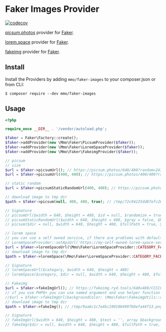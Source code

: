Faker Images Provider
====================

[![codecov](https://codecov.io/gh/morawskim/faker-images/branch/master/graph/badge.svg?token=02uc4Nt6nl)](https://codecov.io/gh/morawskim/faker-images)

[picsum.photos](https://picsum.photos/) provider for [Faker](https://github.com/FakerPHP/Faker).

[lorem.space](https://lorem.space/) provider for [Faker](https://github.com/FakerPHP/Faker).

[fakeimg](https://fakeimg.ryd.tools/) provider for [Faker](https://github.com/FakerPHP/Faker).

## Install
Install the Providers by adding `mmo/faker-images` to your composer.json or from CLI:

```
$ composer require --dev mmo/faker-images
```

## Usage

```php
<?php

require_once __DIR__ . '/vendor/autoload.php';

$faker = Faker\Factory::create();
$faker->addProvider(new \Mmo\Faker\PicsumProvider($faker));
$faker->addProvider(new \Mmo\Faker\LoremSpaceProvider($faker));
$faker->addProvider(new \Mmo\Faker\FakeimgProvider($faker));

// picsum
// size
$url = $faker->picsumUrl(); // https://picsum.photos/640/480?random=24398
$url = $faker->picsumUrl(400, 400); // https://picsum.photos/400/400?random=23446

// static random
$url = $faker->picsumStaticRandomUrl(400, 400); // https://picsum.photos/seed/5efe7fec1bd11/400/400

// download image to tmp dir
$path = $faker->picsum(null, 400, 400, true); // /tmp/72c04225dd87efc261d29d3a050aa9b6.jpg

// Signature
// picsumUrl($width = 640, $height = 480, $id = null, $randomize = true, $gray = false, $blur = null, $static = false, $imageExtension = null)
// picsumStaticRandomUrl($width = 640, $height = 480, $gray = false, $blur = null, $imageExtension)
// picsum($dir = null, $width = 640, $height = 480, $fullPath = true, $id = null, $randomize = true, $gray = false, $blur = null, $imageExtension)

// lorem space
// you can use a self owned service, if there are problems with default one
// LoremSpaceProvider::setApiUrl('https://my-self-owned-lorem-space-service.example.com/image/');
$url = $faker->loremSpaceUrl(\Mmo\Faker\LoremSpaceProvider::CATEGORY_FACE); // https://api.lorem.space/image/face?w=640&h=480
// download image to tmp dir
$path = $faker->loremSpace(\Mmo\Faker\LoremSpaceProvider::CATEGORY_FACE); // /tmp/fd3646c544a9a46bd16d1d097e737ee4.jpg

// Signature
// loremSpaceUrl($category, $width = 640, $height = 480)
// loremSpace($category, $dir = null, $width = 640, $height = 480, $fullPath = true)

// Fakeimg
$url = $faker->fakeImgUrl(); // https://fakeimg.ryd.tools/640x480/CCCCCC/939393
// if you use PHP8+ you can use named argument and use helper function to create color
//$url = $faker->fakeImgUrl(backgroundColor: \Mmo\Faker\FakeimgUtils::createColor(255, 0, 0));
// download image to tmp dir
$path = $faker->fakeImg(); // /tmp/9aa6c1c7e4bc1901084997b0efa44f13.png

// Signature
// fakeImgUrl($width = 640, $height = 480, $text = '', array $backgroundColor = [], array $fontColor = [], $retina = false)
// fakeImg($dir = null, $width = 640, $height = 480, $fullPath = true, $text = '', array $backgroundColor = [], array $fontColor = [], $retina = false)
```
